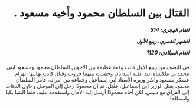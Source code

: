 <h1 dir="rtl">القتال بين السلطان محمود وأخيه مسعود .</h1>

<h5 dir="rtl">العام الهجري:  514

الشهر القمري: ربيع الأول

العام الميلادي: 1120</h5>

<p dir="rtl">في النصف من ربيع الأول كانت وقعة عظيمة بين الأخوين السلطان محمود ومسعود ابني محمد بن ملكشاه عند عقبة اسداباذ، وحصلت بينهما حروب وقتال كانت نهايتها انهزام عسكر مسعود وأسْر وزيره الأستاذ أبي إسماعيل وجماعة من أمرائه، فأمر السلطان محمود بقتل الوزير أبي إسماعيل، فقُتِل، ثم إن مسعودًا رحل إلى الموصل وحاول الذهابَ إلى العراق مع دبيس، لكن أخاه محمودًا أرسل إليه الأمان واستقدمه عليه، فلما التقيا بكيا واصطلحا.</p></br>

